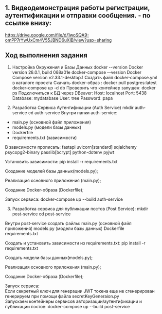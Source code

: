 ## 1. Видеодемонстрация работы регистрации, аутентификации и отправки сообщения. - по ссылке внизу: ##
https://drive.google.com/file/d/1woSQA9-omPP7rYwUxCm4V55JBND6uXIB/view?usp=sharing

## Ход выполнения задания ##
1. Настройка Окружения и Базы Данных
     docker --version
     Docker version 28.0.1, build 068a01e
     docker-compose --version
     Docker Compose version v2.33.1-desktop.1
     Создать файл docker-compose.yml в каталоге проекта
     Скачать docker-образ : docker pull postgres:latest
     docker-compose up -d db
     Проверить что контейнер запущен: docker ps
     Подключиться к БД через DBeaver:
     Host: localhost
     Port: 5438
     Database: mydatabase
     User: tree
     Password: papa

2. Разработка Сервиса Аутентификации (Auth Service)
mkdir auth-service
cd auth-service
Внутри папки auth-service:
 - main.py (основной файл приложения)
 - models.py (модели базы данных)
 - Dockerfile
 - requirements.txt (зависимости)

В зависимости прописать:
fastapi
uvicorn[standard]
sqlalchemy
psycopg2-binary
passlib[bcrypt]
python-dotenv
pyjwt

Установить зависимости:
pip install -r requirements.txt

Создание моделей базы данных(models.py);

Реализация основного приложения (main.py);

Создание Docker-образа (Dockerfile);

Запуск сервиса: docker-compose up --build auth-service

3. Разработка сервиса для публикации постов (Post Service):
mkdir post-service
cd post-service

Внутри post-service создать файлы:
main.py (основной файл приложения)
models.py (модели базы данных)
Dockerfile
requirements.txt

Создать и установить зависимости из requirements.txt:
pip install -r requirements.txt

Создать модели базы данных(models.py);

Реализация основного приложения (main.py);

Создание Docker-образа (Dockerfile);

Запуск сервиса:     
     Если секретный ключ для генерации JWT токена еще не сгенерирован генерируем при помощи файла secretKeyGeneraion.py     
     Запускаем контейнеры сервисов авторизации/аутентификации и публикации постов: docker-compose up --build post-service



